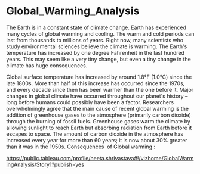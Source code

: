 # Global_Warming_Analysis

The Earth is in a constant state of climate change. 
Earth has experienced many cycles of global warming and cooling. 
The warm and cold periods can last from thousands to millions of years.
Right now, many scientists who study environmental sciences believe the climate is warming. 
The Earth's temperature has increased by one degree Fahrenheit in the last hundred years. This may seem like a very tiny change, but even a tiny change in the climate has huge consequences.

Global surface temperature has increased by around 1.8°F (1.0°C) since the late 1800s. 
More than half of this increase has occurred since the 1970s, and every decade since then has been warmer than the one before it.
Major changes in global climate have occurred throughout our planet's history – long before humans could possibly have been a factor. 
Researchers overwhelmingly agree that the main cause of recent global warming is the addition of greenhouse gases to the atmosphere (primarily carbon dioxide) through the burning of fossil fuels. 
Greenhouse gases warm the climate by allowing sunlight to reach Earth but absorbing radiation from Earth before it escapes to space. 
The amount of carbon dioxide in the atmosphere has increased every year for more than 60 years; it is now about 30% greater than it was in the 1950s.
Consequences  of Global warming :



https://public.tableau.com/profile/neeta.shrivastava#!/vizhome/GlobalWarmingAnalysis/Story1?publish=yes
